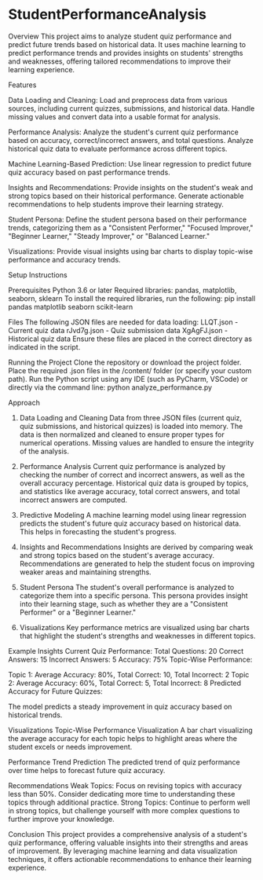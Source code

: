 # StudentPerformanceAnalysis
Overview
This project aims to analyze student quiz performance and predict future trends based on historical data. It uses machine learning to predict performance trends and provides insights on students' strengths and weaknesses, offering tailored recommendations to improve their learning experience.

Features

Data Loading and Cleaning:
Load and preprocess data from various sources, including current quizzes, submissions, and historical data.
Handle missing values and convert data into a usable format for analysis.

Performance Analysis:
Analyze the student's current quiz performance based on accuracy, correct/incorrect answers, and total questions.
Analyze historical quiz data to evaluate performance across different topics.

Machine Learning-Based Prediction:
Use linear regression to predict future quiz accuracy based on past performance trends.

Insights and Recommendations:
Provide insights on the student's weak and strong topics based on their historical performance.
Generate actionable recommendations to help students improve their learning strategy.

Student Persona:
Define the student persona based on their performance trends, categorizing them as a "Consistent Performer," "Focused Improver," "Beginner Learner," "Steady Improver," or "Balanced Learner."

Visualizations:
Provide visual insights using bar charts to display topic-wise performance and accuracy trends.

Setup Instructions

Prerequisites
Python 3.6 or later
Required libraries: pandas, matplotlib, seaborn, sklearn
To install the required libraries, run the following:
pip install pandas matplotlib seaborn scikit-learn

Files
The following JSON files are needed for data loading:
LLQT.json - Current quiz data
rJvd7g.json - Quiz submission data
XgAgFJ.json - Historical quiz data
Ensure these files are placed in the correct directory as indicated in the script.

Running the Project
Clone the repository or download the project folder.
Place the required .json files in the /content/ folder (or specify your custom path).
Run the Python script using any IDE (such as PyCharm, VSCode) or directly via the command line:
python analyze_performance.py

Approach
1. Data Loading and Cleaning
Data from three JSON files (current quiz, quiz submissions, and historical quizzes) is loaded into memory. The data is then normalized and cleaned to ensure proper types for numerical operations. Missing values are handled to ensure the integrity of the analysis.

2. Performance Analysis
Current quiz performance is analyzed by checking the number of correct and incorrect answers, as well as the overall accuracy percentage. Historical quiz data is grouped by topics, and statistics like average accuracy, total correct answers, and total incorrect answers are computed.

3. Predictive Modeling
A machine learning model using linear regression predicts the student's future quiz accuracy based on historical data. This helps in forecasting the student's progress.

4. Insights and Recommendations
Insights are derived by comparing weak and strong topics based on the student's average accuracy. Recommendations are generated to help the student focus on improving weaker areas and maintaining strengths.

5. Student Persona
The student's overall performance is analyzed to categorize them into a specific persona. This persona provides insight into their learning stage, such as whether they are a "Consistent Performer" or a "Beginner Learner."

6. Visualizations
Key performance metrics are visualized using bar charts that highlight the student's strengths and weaknesses in different topics.

Example Insights
Current Quiz Performance:
Total Questions: 20
Correct Answers: 15
Incorrect Answers: 5
Accuracy: 75%
Topic-Wise Performance:

Topic 1: Average Accuracy: 80%, Total Correct: 10, Total Incorrect: 2
Topic 2: Average Accuracy: 60%, Total Correct: 5, Total Incorrect: 8
Predicted Accuracy for Future Quizzes:

The model predicts a steady improvement in quiz accuracy based on historical trends.

Visualizations
Topic-Wise Performance Visualization
A bar chart visualizing the average accuracy for each topic helps to highlight areas where the student excels or needs improvement.

Performance Trend Prediction
The predicted trend of quiz performance over time helps to forecast future quiz accuracy.

Recommendations
Weak Topics: Focus on revising topics with accuracy less than 50%. Consider dedicating more time to understanding these topics through additional practice.
Strong Topics: Continue to perform well in strong topics, but challenge yourself with more complex questions to further improve your knowledge.

Conclusion
This project provides a comprehensive analysis of a student's quiz performance, offering valuable insights into their strengths and areas of improvement. By leveraging machine learning and data visualization techniques, it offers actionable recommendations to enhance their learning experience.

